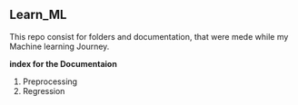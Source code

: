 ## Learn_ML

This repo consist for folders and documentation, that were mede while my Machine learning Journey.

**index for the Documentaion**
1. Preprocessing
2. Regression